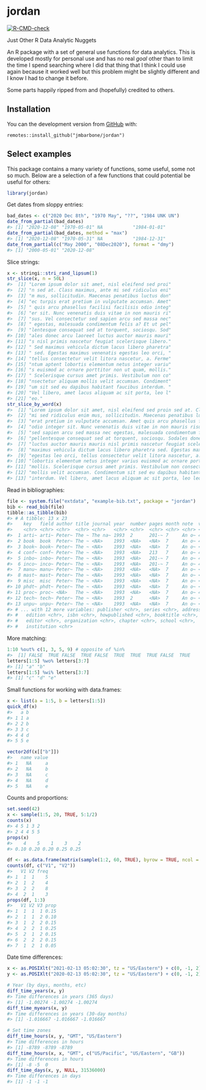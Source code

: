 
<!-- README.md is generated from README.Rmd. Please edit that file -->

# jordan

<!-- badges: start -->

[![R-CMD-check](https://github.com/jmbarbone/jordan/workflows/R-CMD-check/badge.svg)](https://github.com/jmbarbone/jordan/actions)
<!-- badges: end -->

Just Other R Data Analytic Nuggets

An R package with a set of general use functions for data analytics.
This is developed mostly for personal use and has no real *goal* other
than to limit the time I spend searching where I did that thing that I
think I could use again because it worked well but this problem might be
slightly different and I know I had to change it before.

Some parts happily ripped from and (hopefully) credited to others.

## Installation

You can the development version from
[GitHub](https://github.com/jmbarbone/jordan) with:

    remotes::install_github("jmbarbone/jordan")

## Select examples

This package contains a many variety of functions, some useful, some not
so much. Below are a selection of a few functions that could potential
be useful for others:

``` r
library(jordan)
```

Get dates from sloppy entries:

``` r
bad_dates <- c("2020 Dec 8th", "1970 May", "??", "1984 UNK UN")
date_from_partial(bad_dates)
#> [1] "2020-12-08" "1970-05-01" NA           "1984-01-01"
date_from_partial(bad_dates, method = "max")
#> [1] "2020-12-08" "1970-05-31" NA           "1984-12-31"
date_from_partial(c("May 2000", "08Dec2020"), format = "dmy")
#> [1] "2000-05-01" "2020-12-08"
```

Slice strings:

``` r
x <- stringi::stri_rand_lipsum(1)
str_slice(x, n = 50L)
#>  [1] "Lorem ipsum dolor sit amet, nisl eleifend sed proi"
#>  [2] "n sed at. Class maximus, ante mi sed ridiculus eni"
#>  [3] "m mus, sollicitudin. Maecenas penatibus luctus don"
#>  [4] "ec turpis erat pretium in vulputate accumsan. Amet"
#>  [5] " quis arcu phasellus facilisi facilisis odio integ"
#>  [6] "er sit. Nunc venenatis duis vitae in non mauris ri"
#>  [7] "sus. Vel consectetur sed sapien arcu sed massa nec"
#>  [8] " egestas, malesuada condimentum felis a? Et ut pel"
#>  [9] "lentesque consequat sed at torquent, sociosqu. Sod"
#> [10] "ales donec arcu laoreet luctus auctor mauris mauri"
#> [11] "s nisl primis nascetur feugiat scelerisque libero."
#> [12] " Sed maximus vehicula dictum lacus libero pharetra"
#> [13] " sed. Egestas maximus venenatis egestas leo orci, "
#> [14] "tellus consectetur velit litora nascetur, a. Ferme"
#> [15] "ntum aptent lobortis elementum netus integer variu"
#> [16] "s euismod ac ornare porttitor non ut quam, mollis."
#> [17] " Scelerisque cursus amet primis. Vestibulum non co"
#> [18] "nsectetur aliquam mollis velit accumsan. Condiment"
#> [19] "um sit sed eu dapibus habitant faucibus interdum. "
#> [20] "Vel libero, amet lacus aliquam ac sit porta, leo l"
#> [21] "eo."
str_slice_by_word(x)
#>  [1] "Lorem ipsum dolor sit amet, nisl eleifend sed proin sed at. Class maximus, ante" 
#>  [2] "mi sed ridiculus enim mus, sollicitudin. Maecenas penatibus luctus donec turpis" 
#>  [3] "erat pretium in vulputate accumsan. Amet quis arcu phasellus facilisi facilisis" 
#>  [4] "odio integer sit. Nunc venenatis duis vitae in non mauris risus. Vel consectetur"
#>  [5] "sed sapien arcu sed massa nec egestas, malesuada condimentum felis a? Et ut"     
#>  [6] "pellentesque consequat sed at torquent, sociosqu. Sodales donec arcu laoreet"    
#>  [7] "luctus auctor mauris mauris nisl primis nascetur feugiat scelerisque libero. Sed"
#>  [8] "maximus vehicula dictum lacus libero pharetra sed. Egestas maximus venenatis"    
#>  [9] "egestas leo orci, tellus consectetur velit litora nascetur, a. Fermentum aptent" 
#> [10] "lobortis elementum netus integer varius euismod ac ornare porttitor non ut quam,"
#> [11] "mollis. Scelerisque cursus amet primis. Vestibulum non consectetur aliquam"      
#> [12] "mollis velit accumsan. Condimentum sit sed eu dapibus habitant faucibus"         
#> [13] "interdum. Vel libero, amet lacus aliquam ac sit porta, leo leo."
```

Read in bibliographies:

``` r
file <- system.file("extdata", "example-bib.txt", package = "jordan")
bib <- read_bib(file)
tibble::as_tibble(bib)
#> # A tibble: 13 x 23
#>    key   field author title journal year  number pages month note  volume
#>    <chr> <chr> <chr>  <chr> <chr>   <chr> <chr>  <chr> <chr> <chr> <chr> 
#>  1 arti~ arti~ Peter~ The ~ The na~ 1993  2      201-~ 7     An o~ 4     
#>  2 book  book  Peter~ The ~ <NA>    1993  <NA>   <NA>  7     An o~ 4     
#>  3 book~ book~ Peter~ The ~ <NA>    1993  <NA>   <NA>  7     An o~ <NA>  
#>  4 conf~ conf~ Peter~ The ~ <NA>    1993  <NA>   213   7     An o~ 4     
#>  5 inbo~ inbo~ Peter~ The ~ <NA>    1993  <NA>   201-~ 7     An o~ 4     
#>  6 inco~ inco~ Peter~ The ~ <NA>    1993  <NA>   201-~ 7     An o~ 4     
#>  7 manu~ manu~ Peter~ The ~ <NA>    1993  <NA>   <NA>  7     An o~ <NA>  
#>  8 mast~ mast~ Peter~ The ~ <NA>    1993  <NA>   <NA>  7     An o~ <NA>  
#>  9 misc  misc  Peter~ The ~ <NA>    1993  <NA>   <NA>  7     An o~ <NA>  
#> 10 phdt~ phdt~ Peter~ The ~ <NA>    1993  <NA>   <NA>  7     An o~ <NA>  
#> 11 proc~ proc~ <NA>   The ~ <NA>    1993  <NA>   <NA>  7     An o~ 4     
#> 12 tech~ tech~ Peter~ The ~ <NA>    1993  2      <NA>  7     An o~ <NA>  
#> 13 unpu~ unpu~ Peter~ The ~ <NA>    1993  <NA>   <NA>  7     An o~ <NA>  
#> # ... with 12 more variables: publisher <chr>, series <chr>, address <chr>,
#> #   edition <chr>, isbn <chr>, howpublished <chr>, booktitle <chr>,
#> #   editor <chr>, organization <chr>, chapter <chr>, school <chr>,
#> #   institution <chr>
```

More matching:

``` r
1:10 %out% c(1, 3, 5, 9) # opposite of %in% 
#>  [1] FALSE  TRUE FALSE  TRUE FALSE  TRUE  TRUE  TRUE FALSE  TRUE
letters[1:5] %wo% letters[3:7]
#> [1] "a" "b"
letters[1:5] %wi% letters[3:7]
#> [1] "c" "d" "e"
```

Small functions for working with data.frames:

``` r
x <- list(a = 1:5, b = letters[1:5])
quick_df(x)
#>   a b
#> 1 1 a
#> 2 2 b
#> 3 3 c
#> 4 4 d
#> 5 5 e

vector2df(x[["b"]])
#>   name value
#> 1   NA     a
#> 2   NA     b
#> 3   NA     c
#> 4   NA     d
#> 5   NA     e
```

Counts and proportions:

``` r
set.seed(42)
x <- sample(1:5, 20, TRUE, 5:1/2)
counts(x)
#> 4 5 1 3 2 
#> 2 4 4 5 5
props(x)
#>    4    5    1    3    2 
#> 0.10 0.20 0.20 0.25 0.25

df <- as.data.frame(matrix(sample(1:2, 60, TRUE), byrow = TRUE, ncol = 3))
counts(df, c("V1", "V2"))
#>   V1 V2 freq
#> 1  1  1    5
#> 2  1  2    4
#> 3  2  2    8
#> 4  2  1    3
props(df, 1:3)
#>   V1 V2 V3 prop
#> 1  1  1  1 0.15
#> 2  1  1  2 0.10
#> 3  1  2  2 0.15
#> 4  2  2  1 0.25
#> 5  2  1  2 0.15
#> 6  2  2  2 0.15
#> 7  1  2  1 0.05
```

Date time differences:

``` r
x <- as.POSIXlt("2021-02-13 05:02:30", tz = "US/Eastern") + c(0, -1, 2) * 3600
y <- as.POSIXlt("2020-02-13 05:02:30", tz = "US/Eastern") + c(0, -1, 2) * 3600

# Year (by days, months, etc)
diff_time_years(x, y)
#> Time differences in years (365 days)
#> [1] -1.00274 -1.00274 -1.00274
diff_time_myears(x, y)
#> Time differences in years (30-day months)
#> [1] -1.016667 -1.016667 -1.016667

# Set time zones
diff_time_hours(x, y, "GMT", "US/Eastern")                         
#> Time differences in hours
#> [1] -8789 -8789 -8789
diff_time_hours(x, x, "GMT", c("US/Pacific", "US/Eastern", "GB"))
#> Time differences in hours
#> [1] -8 -5  0
diff_time_days(x, y, NULL, 31536000) 
#> Time differences in days
#> [1] -1 -1 -1
```
